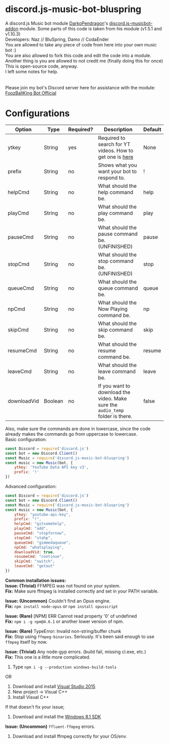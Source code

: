 # discord.js-music-bot-bluspring
  A discord.js Music bot module [DarkoPendragon](https://github.com/DarkoPendragon)'s [discord.js-musicbot-addon](https://github.com/DarkoPendragon/discord.js-musicbot-addon) module.
 Some parts of this code is taken from his module (v1.5.1 and v1.10.3)<br>
Developers: Naz // BluSpring, Damo // CodaEnder<br>
You are allowed to take any piece of code from here into your own music bot :)<br>
You are also allowed to fork this code and edit the code into a module.<br>
Another thing is you are allowed to not credit me (finally doing this for once)<br>
This is open-source code, anyway.<br>
I left some notes for help.<br>
<br><br>
Please join my bot's Discord server here for assistance with the module: [FoozBallKing Bot Official](https://discord.gg/CYVBkej)

# Configurations

| Option | Type | Required? | Description | Default
| --- | --- | --- | --- | --- |
| ytkey | String | yes | Required to search for YT videos. How to get one is [here](https://developers.google.com/youtube/v3/getting-started) | None |
| prefix | String | no | Shows what you want your bot to respond to. | ! |
| helpCmd | String | no | What should the help command be. | help |
| playCmd | String | no | What should the play command be. | play |
| pauseCmd | String | no | What should the pause command be. (UNFINISHED) | pause |
| stopCmd | String | no | What should the stop command be. (UNFINISHED) | stop |
| queueCmd | String | no | What should the queue command be. | queue |
| npCmd | String | no | What should the Now Playing command be. | np |
| skipCmd | String | no | What should the skip command be. | skip |
| resumeCmd | String | no | What should the resume command be. | resume |
| leaveCmd | String | no | What should the leave command be. | leave |
| downloadVid | Boolean | no | If you want to download the video. Make sure the `audio_temp` folder is there. | false |

Also, make sure the commands are done in lowercase, since the code already makes the commands go from uppercase to lowercase.<br>
Basic configuration:
```javascript
const Discord = require('discord.js')
const bot = new Discord.Client()
const Music = require('discord.js-music-bot-bluspring')
const music = new Music(bot, {
	ytkey: 'YouTube Data API key v3',
	prefix: '!'
})
```

Advanced configuration:
```javascript
const Discord = require('discord.js')
const bot = new Discord.Client()
const Music = require('discord.js-music-bot-bluspring')
const music = new Music(bot, {
	ytkey: "youtube-api-key",
	prefix: "!",
  	helpCmd: "gitsomehelp",
  	playCmd: "add",
	pauseCmd: "stopfornow",
	stopCmd: "stahp",
	queueCmd: "gimmedaqueue",
	npCmd: "whatsplaying",
	downloadVid: true,
	resumeCmd: "continue",
	skipCmd: "switch",
	leaveCmd: "getout"
})
```


__Common installation issues:__  
__Issue: (Trivial)__ FFMPEG was not found on your system.  
__Fix:__ Make sure ffmpeg is installed correctly and set in your PATH variable.  

__Issue: (Uncommon)__ Couldn't find an Opus engine.  
__Fix:__ `npm install node-opus` or `npm install opusscript`  

__Issue: (Rare)__ [NPM] ERR Cannot read property '0' of undefined  
__Fix:__ `npm i -g npm@4.6.1` or another lower version of npm.  

__Issue: (Rare)__ TypeError: Invalid non-string/buffer chunk  
__Fix:__ Stop using `ffmpeg-binaries`. Seriously. It's been said enough to use `ffmpeg` itself by now.

__Issue: (Trivial)__ Any node-gyp errors. (build fail, missing cl.exe, etc.)  
__Fix:__ This one is a little more complicated.  
1. Type `npm i -g --production windows-build-tools`

OR

1. Download and install [Visual Studio 2015](https://www.visualstudio.com/downloads/)  
2. New project -> Visual C++  
3. Install Visual C++  

If that doesn't fix your issue;  
1. Download and install the [Windows 8.1 SDK](https://developer.microsoft.com/en-us/windows/downloads/windows-8-1-sdk)  

__Issue: (Uncommon)__ `ffluent-ffmpeg` errors.
1. Download and install ffmpeg correctly for your OS/env.